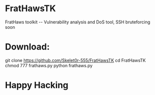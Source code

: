 # FratHawsTK
FratHaws toolkit -- Vulnerability analysis and DoS tool, SSH bruteforcing soon
# Download: 
git clone https://github.com/Skelet0r-555/FratHawsTK
cd FratHawsTK
chmod 777 frathaws.py
python frathaws.py
# Happy Hacking
